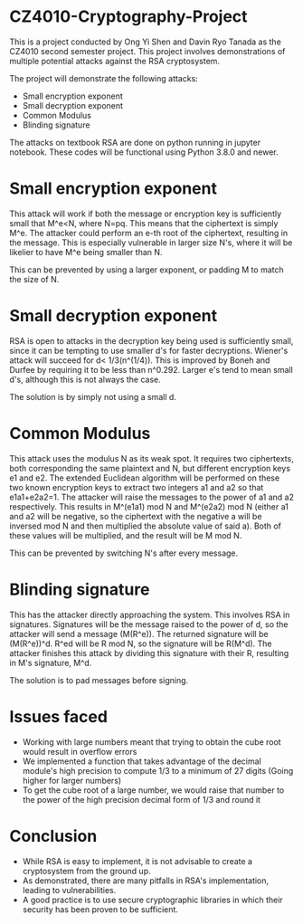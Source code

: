 # CZ4010-Cryptography-Project

This is a project conducted by Ong Yi Shen and Davin Ryo Tanada 
as the CZ4010 second semester project. This project involves demonstrations
of multiple potential attacks against the RSA cryptosystem.

The project will demonstrate the following attacks:
- Small encryption exponent
- Small decryption exponent
- Common Modulus
- Blinding signature

The attacks on textbook RSA are done on python running in jupyter notebook. These codes will be functional using Python 3.8.0 and newer.

# Small encryption exponent
This attack will work if both the message or encryption key is sufficiently small that M^e<N, where N=pq. This means that the ciphertext is simply M^e.
The attacker could perform an e-th root of the ciphertext, resulting in the message. This is especially vulnerable in larger size N's, where it will be likelier to have M^e being smaller than N.

This can be prevented by using a larger exponent, or padding M to match the size of N.
# Small decryption exponent
RSA is open to attacks in the decryption key being used is sufficiently small, since it can be tempting to use smaller d's for faster decryptions. Wiener's attack will succeed for d< 1/3(n^(1/4)). This is improved by Boneh and Durfee by requiring it to be less than n^0.292. Larger e's tend to mean small d's, although this is not always the case. 

The solution is by simply not using a small d.
# Common Modulus
This attack uses the modulus N as its weak spot. It requires two ciphertexts, both corresponding the same plaintext and N, but different encryption keys e1 and e2. The extended Euclidean algorithm will be performed on these two known encryption keys to extract two integers a1 and a2 so that e1a1+e2a2=1. The attacker will raise the messages to the power of a1 and a2 respectively. This results in M^(e1a1) mod N and M^(e2a2) mod N (either a1 and a2 will be negative, so the ciphertext with the negative a will be inversed mod N and then multiplied the absolute value of said a). Both of these values will be multiplied, and the result will be M mod N.

This can be prevented by switching N's after every message.
# Blinding signature
This has the attacker directly approaching the system. This involves RSA in signatures. Signatures will be the message raised to the power of d, so the attacker will send a message (M(R^e)). The returned signature will be (M(R^e))^d. R^ed will be R mod N, so the signature will be R(M^d). The attacker finishes this attack by dividing this signature with their R, resulting in M's signature, M^d.

The solution is to pad messages before signing.

# Issues faced
- Working with large numbers meant that trying to obtain the cube root would result in overflow errors
- We implemented a function that takes advantage of the decimal module's high precision to compute 1/3 to a minimum of 27 digits (Going higher for larger numbers)
- To get the cube root of a large number, we would raise that number to the power of the high precision decimal form of 1/3 and round it

# Conclusion
- While RSA is easy to implement, it is not advisable to create a cryptosystem from the ground up.
- As demonstrated, there are many pitfalls in RSA's implementation, leading to vulnerabilities.
- A good practice is to use secure cryptographic libraries in which their security has been proven to be sufficient.
